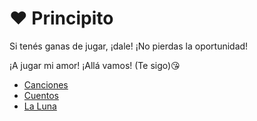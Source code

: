 # :heart: Principito

Si tenés ganas de jugar, ¡dale! ¡No pierdas la oportunidad!

¡A jugar mi amor!
¡Allá vamos! (Te sigo):kissing_heart:



* [Canciones](./Canciones.md)
* [Cuentos](./Cuentos.md)
* [La Luna](./LaLuna.md)



